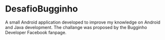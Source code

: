 # DesafioBugginho
A small Android application developed to improve my knowledge on Android and Java development. The challange was proposed by the Bugginho Developer Facebook fanpage.
